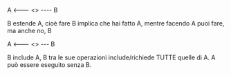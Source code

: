A <--- <<extend>> ---- B

B estende A, cioè fare B implica che hai fatto A, mentre facendo A puoi fare, ma anche no, B

A <--- <<include>> --- B

B include A, B tra le sue operazioni include/richiede TUTTE quelle di A. A può essere eseguito senza B.